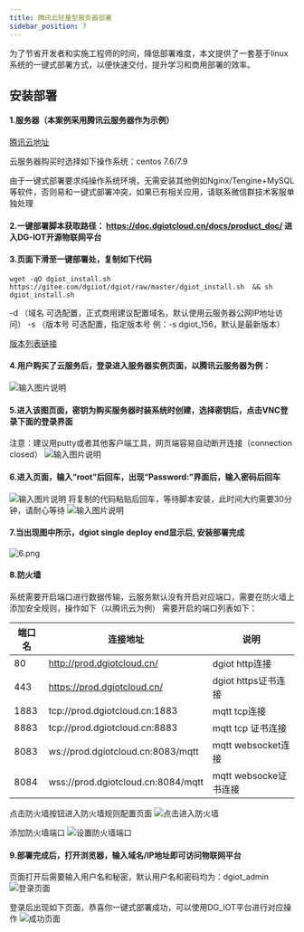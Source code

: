 ```yaml
---
title: 腾讯云轻量型服务器部署
sidebar_position: 7
---
```


为了节省开发者和实施工程师的时间，降低部署难度，本文提供了一套基于linux系统的一键式部署方式，以便快速交付，提升学习和商用部署的效率。
## 安装部署

#### 1.服务器（本案例采用腾讯云服务器作为示例）
[腾讯云地址](https://cloud.tencent.com/)

云服务器购买时选择如下操作系统：centos 7.6/7.9

由于一键式部署要求纯操作系统环境，无需安装其他例如Nginx/Tengine+MySQL等软件，否则易和一键式部署冲突，如果已有相关应用，请联系微信群技术客服单独处理

#### 2.一键部署脚本获取路径： https://doc.dgiotcloud.cn/docs/product_doc/ 进入DG-IOT开源物联网平台

#### 3.页面下滑至一键部署处，复制如下代码
```
wget -qO dgiot_install.sh https://gitee.com/dgiiot/dgiot/raw/master/dgiot_install.sh  && sh dgiot_install.sh
```
-d （域名  可选配置，正式商用建议配置域名，默认使用云服务器公网IP地址访问）
-s （版本号 可选配置，指定版本号 例：-s dgiot_156，默认是最新版本）

[版本列表链接](https://doc.dgiotcloud.cn/docs/product_doc/)

#### 4.用户购买了云服务后，登录进入服务器实例页面，以腾讯云服务器为例：
![输入图片说明](http://dgiot-1253666439.cos.ap-shanghai-fsi.myqcloud.com/dgiot_web/image_deployment/tencent_cloud_lightweight1.png)


#### 5.进入该图页面，密钥为购买服务器时装系统时创建，选择密钥后，点击VNC登录下面的登录界面
注意：建议用putty或者其他客户端工具，网页端容易自动断开连接（connection closed）
![输入图片说明](http://dgiot-1253666439.cos.ap-shanghai-fsi.myqcloud.com/dgiot_web/image_deployment/tencent_cloud_lightweight2.png)    

#### 6.进入页面，输入“root”后回车，出现“Password:”界面后，输入密码后回车
![输入图片说明](http://dgiot-1253666439.cos.ap-shanghai-fsi.myqcloud.com/dgiot_web/image_deployment/tencent_cloud_lightweight3.png)
将复制的代码粘贴后回车，等待脚本安装，此时间大约需要30分钟，请耐心等待
![输入图片说明](http://dgiot-1253666439.cos.ap-shanghai-fsi.myqcloud.com/dgiot_web/image_deployment/tencent_cloud_lightweight4.png)
#### 7.当出现图中所示，dgiot single deploy end显示后, 安装部署完成
![6.png](http://dgiot-1253666439.cos.ap-shanghai-fsi.myqcloud.com/shuwa_tech/zh/manual/cloud/bushu/6.png)

#### 8.防火墙

系统需要开启端口进行数据传输，云服务默认没有开启对应端口，需要在防火墙上添加安全规则，操作如下（以腾讯云为例）
需要开启的端口列表如下：

| 端口名 | 连接地址 | 说明 |
|-----|----|----|
|  80   |  http://prod.dgiotcloud.cn/  |  dgiot http连接  |
|  443  |  https://prod.dgiotcloud.cn/ |  dgiot https证书连接  |
|  1883   | tcp://prod.dgiotcloud.cn:1883 |   mqtt tcp连接 |
|  8883| tcp://prod.dgiotcloud.cn:8883    |   mqtt tcp 证书连接 |
|  8083  | ws://prod.dgiotcloud.cn:8083/mqtt   |  mqtt websocket连接  |
|  8084  |  wss://prod.dgiotcloud.cn:8084/mqtt  | mqtt websocke证书连接   |


点击防火墙按钮进入防火墙规则配置页面 
![点击进入防火墙](http://dgiot-1253666439.cos.ap-shanghai-fsi.myqcloud.com/dgiot_web/image_deployment/tencent_cloud_lightweight5.png)

添加防火墙端口
![设置防火墙端口](http://dgiot-1253666439.cos.ap-shanghai-fsi.myqcloud.com/dgiot_web/image_deployment/tencent_cloud_lightweight6.png)

#### 9.部署完成后，打开浏览器，输入域名/IP地址即可访问物联网平台 
页面打开后需要输入用户名和秘密，默认用户名和密码均为：dgiot_admin
![登录页面](http://dgiot-1253666439.cos.ap-shanghai-fsi.myqcloud.com/dgiot_web/image_deployment/tencent_cloud_lightweight7.png)

登录后出现如下页面，恭喜你一键式部署成功，可以使用DG_IOT平台进行对应操作
![成功页面](http://dgiot-1253666439.cos.ap-shanghai-fsi.myqcloud.com/dgiot_web/image_deployment/tencent_cloud_lightweight8.png)